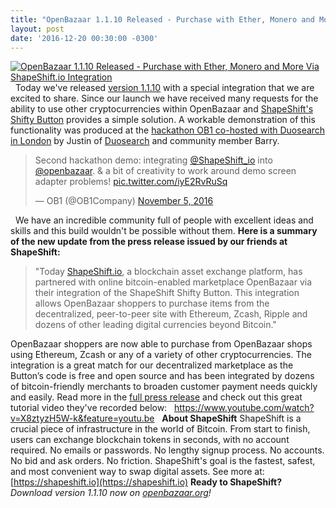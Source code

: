 ```yaml
---
title: "OpenBazaar 1.1.10 Released - Purchase with Ether, Monero and More Via ShapeShift.io Integration" 
layout: post
date: '2016-12-20 00:30:00 -0300'
---
```

        
[![OpenBazaar 1.1.10 Released - Purchase with Ether, Monero and More Via ShapeShift.io Integration](https://blog.openbazaar.org/wp-content/uploads/2016/12/OpenBazaar-1.1.10-Released-Purchase-with-Ether-Monero-and-More-Via-ShapeShift.io-Integration1.png)](https://blog.openbazaar.org/wp-content/uploads/2016/12/OpenBazaar-1.1.10-Released-Purchase-with-Ether-Monero-and-More-Via-ShapeShift.io-Integration1.png)   Today we've released [version 1.1.10](http://openbazaar.org/download.html) with a special integration that we are excited to share. Since our launch we have received many requests for the ability to use other cryptocurrencies within OpenBazaar and [ShapeShift's Shifty Button](https://info.shapeshift.io/tools/shifty-button) provides a simple solution. A workable demonstration of this functionality was produced at the [hackathon OB1 co-hosted with Duosearch in London](https://blog.openbazaar.org/openbazaar-hackathon-with-duosearch-and-blockchain-money-in-london/#.WFlQ2bYrKV4) by Justin of [Duosearch](http://duosear.ch) and community member Barry.  

> Second hackathon demo: integrating [@ShapeShift_io](https://twitter.com/ShapeShift_io) into [@openbazaar](https://twitter.com/openbazaar). & a bit of creativity to work around demo screen adapter problems! [pic.twitter.com/iyE2RvRuSq](https://t.co/iyE2RvRuSq)
> 
> — OB1 (@OB1Company) [November 5, 2016](https://twitter.com/OB1Company/status/794956215574990848)

  We have an incredible community full of people with excellent ideas and skills and this build wouldn't be possible without them. **Here is a summary of the new update from the press release issued by our friends at ShapeShift:**

> "Today [ShapeShift.io](http://ShapeShift.io), a blockchain asset exchange platform, has partnered with online bitcoin-enabled marketplace OpenBazaar via their integration of the ShapeShift Shifty Button. This integration allows OpenBazaar shoppers to purchase items from the decentralized, peer-to-peer site with Ethereum, Zcash, Ripple and dozens of other leading digital currencies beyond Bitcoin."

OpenBazaar shoppers are now able to purchase from OpenBazaar shops using Ethereum, Zcash or any of a variety of other cryptocurrencies. The integration is a great match for our decentralized marketplace as the Button’s code is free and open source and has been integrated by dozens of bitcoin-friendly merchants to broaden customer payment needs quickly and easily. Read more in the [full press release](http://www.prweb.com/releases/2016/openbazaar/prweb13936818.htm) and check out this great tutorial video they've recorded below:   https://www.youtube.com/watch?v=X8ztyzH5W-k&feature=youtu.be   **About ShapeShift** ShapeShift is a crucial piece of infrastructure in the world of Bitcoin. From start to finish, users can exchange blockchain tokens in seconds, with no account required. No emails or passwords. No lengthy sign­up process. No accounts. No bid and ask orders. No friction. ShapeShift's goal is the fastest, safest, and most convenient way to swap digital assets. See more at: [https://shapeshift.io](https://shapeshift.io) **Ready to ShapeShift?** _Download version 1.1.10 now on [openbazaar.org](https://openbazaar.org/download.html)!_